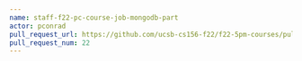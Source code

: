 ```yaml
---
name: staff-f22-pc-course-job-mongodb-part
actor: pconrad
pull_request_url: https://github.com/ucsb-cs156-f22/f22-5pm-courses/pull/22
pull_request_num: 22
---
```

